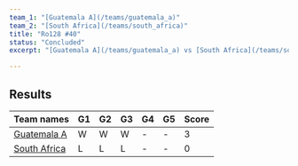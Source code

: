 ```yaml
---
team_1: "[Guatemala A](/teams/guatemala_a)"
team_2: "[South Africa](/teams/south_africa)"
title: "Ro128 #40"
status: "Concluded"
excerpt: "[Guatemala A](/teams/guatemala_a) vs [South Africa](/teams/south_africa)"

---
```

## Results

| Team names | G1 | G2 | G3 | G4 | G5 | Score |
| -- | -- | -- | -- | -- | -- | -- |
| [Guatemala A](/teams/guatemala_a) | W | W | W | - | - | 3 |
| [South Africa](/teams/south_africa) | L | L | L | - | - | 0 |
